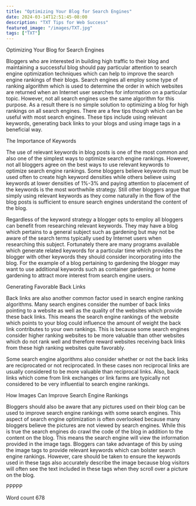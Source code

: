 ```yaml
---
title: "Optimizing Your Blog for Search Engines"
date: 2024-03-14T12:51:45-08:00
description: "TXT Tips for Web Success"
featured_image: "/images/TXT.jpg"
tags: ["TXT"]
---
```


Optimizing Your Blog for Search Engines

Bloggers who are interested in building high traffic to their blog and maintaining a successful blog should pay particular attention to search engine optimization techniques which can help to improve the search engine rankings of their blogs. Search engines all employ some type of ranking algorithm which is used to determine the order in which websites are returned when an Internet user searches for information on a particular topic. However, not all search engines use the same algorithm for this purpose. As a result there is no simple solution to optimizing a blog for high rankings on all search engines. There are a few tips though which can be useful with most search engines. These tips include using relevant keywords, generating back links to your blogs and using image tags in a beneficial way. 

The Importance of Keywords

The use of relevant keywords in blog posts is one of the most common and also one of the simplest ways to optimize search engine rankings. However, not all bloggers agree on the best ways to use relevant keywords to optimize search engine rankings. Some bloggers believe keywords must be used often to create high keyword densities while others believe using keywords at lower densities of 1%-3% and paying attention to placement of the keywords is the most worthwhile strategy. Still other bloggers argue that simply using relevant keywords as they come naturally in the flow of the blog posts is sufficient to ensure search engines understand the content of the blog. 

Regardless of the keyword strategy a blogger opts to employ all bloggers can benefit from researching relevant keywords. They may have a blog which pertains to a general subject such as gardening but may not be aware of the search terms typically used by Internet users when researching this subject. Fortunately there are many programs available which generate related keywords for a particular time which provides the blogger with other keywords they should consider incorporating into the blog. For the example of a blog pertaining to gardening the blogger may want to use additional keywords such as container gardening or home gardening to attract more interest from search engine users. 

Generating Favorable Back Links

Back links are also another common factor used in search engine ranking algorithms. Many search engines consider the number of back links pointing to a website as well as the quality of the websites which provide these back links. This means the search engine rankings of the website which points to your blog could influence the amount of weight the back link contributes to your own rankings. This is because some search engines consider higher ranking websites to be more valuable than other websites which do not rank well and therefore reward websites receiving back links from these high ranking websites quite favorably. 

Some search engine algorithms also consider whether or not the back links are reciprocated or not reciprocated. In these cases non reciprocal links are usually considered to be more valuable than reciprocal links. Also, back links which come from link exchanges or link farms are typically not considered to be very influential to search engine rankings. 

How Images Can Improve Search Engine Rankings

Bloggers should also be aware that any pictures used on their blog can be used to improve search engine rankings with some search engines. This aspect of search engine optimization is often overlooked because many bloggers believe the pictures are not viewed by search engines. While this is true the search engines do crawl the code of the blog in addition to the content on the blog. This means the search engine will view the information provided in the image tags. Bloggers can take advantage of this by using the image tags to provide relevant keywords which can bolster search engine rankings. However, care should be taken to ensure the keywords used in these tags also accurately describe the image because blog visitors will often see the text included in these tags when they scroll over a picture on the blog. 

PPPPP

Word count 678


